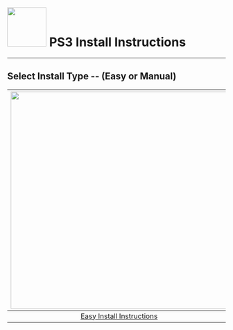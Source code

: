 # <img width="90" src="https://github.com/dylanhale/ScorebugMods/blob/main/assets/images/Playstation.png"> PS3 Install Instructions

------

## Select Install Type -- (Easy or Manual)

| <img width="500" src="https://github.com/dylanhale/ScorebugMods/blob/main/assets/images/EasyInstall.png"> | <img width="500" src="https://github.com/dylanhale/ScorebugMods/blob/main/assets/images/ManualInstall.png"> |
| :---: | :---: |
|                                       [Easy Install Instructions](https://github.com/dylanhale/ScorebugMods/blob/main/assets/Install%20Instructions/PS3%20Install%20Instructions/Easy%20Install/index.md) | [Manual Install Instructions](https://github.com/dylanhale/ScorebugMods/blob/main/assets/Install%20Instructions/PS3%20Install%20Instructions/Individual/index.md) |

